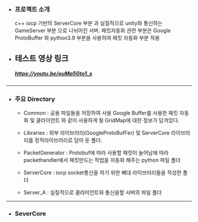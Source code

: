 
- ### 프로젝트 소개

  c++ iocp 기반의 ServerCore 부분 과 실질적으로 unity와 통신하는 GameServer 부분 으로 나뉘어진 서버. 패킷자동화 관련 부분은 Google ProtoBuffer 와 python3.9 부분을 사용하여 패킷 자동화 부분 적용

- ## 테스트 영상 링크
 
  ##### https://youtu.be/ouMp5Gto1_s
------------------------------------------------------------------

- ### 주요 Directory 

  - Common : 공용 파일들을 저장하여 사용 Google Buffer를 사용한 패킷 자동화 및 클라이언트 와 같이 사용하게 될 GridMap에 대한 정보가 담겨있다.

  - Libraries : 외부 라이브러리(GoogleProtoBufFer) 및 ServerCore 라이브러리를 정적라이브러리로 담아 둔 폴더.

  - PacketGenerator : Protobuf에 따라 사용할 패킷이 늘어남에 따라 packethandler에서 패킷만드는 작업을 자동화 해주는 python 파일 폴더

  - ServerCore : iocp socket통신을 하기 위한 뼈대 라이브러리들을 작성한 폴더 

  - Server_A : 실질적으로 클라이언트와 통신을할 서버의 파일 폴더
  
-------------------------------------------------------------------

- ### SeverCore 



